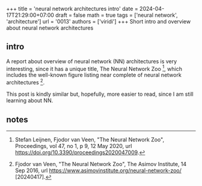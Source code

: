 +++
title = 'neural network architectures intro'
date = 2024-04-17T21:29:00+07:00
draft = false
math = true
tags = ['neural network', 'architecture']
url = '0013'
authors = ['viridi']
+++
Short intro and overview about neural network architectures <!--more-->


## intro
A report about overview of neural network (NN) architectures is very interesting, since it has a unique title, The Neural Network Zoo [^leijnen_2020], which includes the well-known figure listing near complete of neural network architectures [^vanveen_2016].

This post is kindly similar but, hopefully, more easier to read, since I am still learning about NN.


## notes
[^leijnen_2020]: Stefan Leijnen, Fjodor van Veen, "The Neural Network Zoo", Proceedings, vol 47, no 1, p 9, 12 May 2020, url https://doi.org/10.3390/proceedings2020047009.
[^vanveen_2016]: Fjodor van Veen, "The Neural Network Zoo", The Asimov Institute, 14 Sep 2016, url https://www.asimovinstitute.org/neural-network-zoo/ [20240417].
